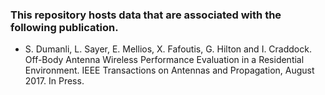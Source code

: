 ### This repository hosts data that are associated with the following publication.

* S. Dumanli, L. Sayer, E. Mellios, X. Fafoutis, G. Hilton and I. Craddock. Off-Body Antenna Wireless Performance Evaluation in a Residential Environment. IEEE Transactions on Antennas and Propagation, August 2017. In Press.

